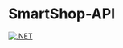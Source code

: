 # SmartShop-API

[![.NET](https://github.com/supunsarachitha/SmartShop-API/actions/workflows/dotnet.yml/badge.svg)](https://github.com/supunsarachitha/SmartShop-API/actions/workflows/dotnet.yml)

